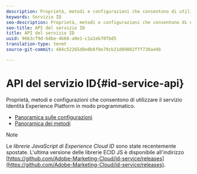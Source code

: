 ```yaml
---
description: Proprietà, metodi e configurazioni che consentono di utilizzare il servizio Identità Experience Platform in modo programmatico.
keywords: Servizio ID
seo-description: Proprietà, metodi e configurazioni che consentono di utilizzare il servizio Identità Experience Platform in modo programmatico.
seo-title: API del servizio ID
title: API del servizio ID
uuid: 9663cf9d-64be-4b68-a0e1-c1a1eb70fbd5
translation-type: tm+mt
source-git-commit: 484c52265d8e0b6f0e79cb21d09082fff730a44b

---
```



# API del servizio ID{#id-service-api}

Proprietà, metodi e configurazioni che consentono di utilizzare il servizio Identità Experience Platform in modo programmatico.

* [Panoramica sulle configurazioni](function-vars/function-vars.md)
* [Panoramica dei metodi](get-set/get-set.md)

>[!NOTE]
>
>Le *librerie JavaScript di Experience Cloud ID* sono state recentemente spostate. L&#39;ultima versione delle librerie ECID JS è disponibile all&#39;indirizzo [https://github.com/Adobe-Marketing-Cloud/id-service/releases](https://github.com/Adobe-Marketing-Cloud/id-service/releases).

